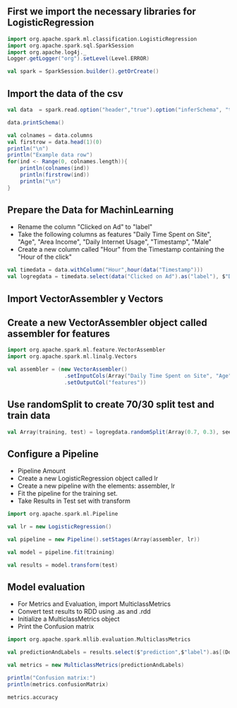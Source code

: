 ## First we import the necessary libraries for LogisticRegression

```scala
import org.apache.spark.ml.classification.LogisticRegression
import org.apache.spark.sql.SparkSession
import org.apache.log4j._
Logger.getLogger("org").setLevel(Level.ERROR)

val spark = SparkSession.builder().getOrCreate()
```
## Import the data of the csv 

```scala
val data  = spark.read.option("header","true").option("inferSchema", "true").format("csv").load("advertising.csv")

data.printSchema()

val colnames = data.columns
val firstrow = data.head(1)(0)
println("\n")
println("Example data row")
for(ind <- Range(0, colnames.length)){
    println(colnames(ind))
    println(firstrow(ind))
    println("\n")
}
```
## Prepare the Data for MachinLearning

- Rename the column "Clicked on Ad" to "label"
- Take the following columns as features "Daily Time Spent on Site", "Age", "Area Income", "Daily Internet Usage", "Timestamp", "Male"
- Create a new column called "Hour" from the Timestamp containing the "Hour of the click"

```scala
val timedata = data.withColumn("Hour",hour(data("Timestamp")))
val logregdata = timedata.select(data("Clicked on Ad").as("label"), $"Daily Time Spent on Site", $"Age", $"Area Income", $"Daily Internet Usage", $"Hour", $"Male")
```
## Import VectorAssembler y Vectors
## Create a new VectorAssembler object called assembler for features

```scala
import org.apache.spark.ml.feature.VectorAssembler
import org.apache.spark.ml.linalg.Vectors

val assembler = (new VectorAssembler()
                  .setInputCols(Array("Daily Time Spent on Site", "Age","Area Income","Daily Internet Usage","Hour","Male"))
                  .setOutputCol("features"))
```
## Use randomSplit to create 70/30 split test and train data
```scala
val Array(training, test) = logregdata.randomSplit(Array(0.7, 0.3), seed = 12345)
```
## Configure a Pipeline
- Pipeline Amount
- Create a new LogisticRegression object called lr
- Create a new pipeline with the elements: assembler, lr
- Fit the pipeline for the training set.
- Take Results in Test set with transform

```scala
import org.apache.spark.ml.Pipeline

val lr = new LogisticRegression()

val pipeline = new Pipeline().setStages(Array(assembler, lr))

val model = pipeline.fit(training)

val results = model.transform(test)
```
## Model evaluation
- For Metrics and Evaluation, import MulticlassMetrics
- Convert test results to RDD using .as and .rdd
- Initialize a MulticlassMetrics object
- Print the Confusion matrix

```scala
import org.apache.spark.mllib.evaluation.MulticlassMetrics

val predictionAndLabels = results.select($"prediction",$"label").as[(Double, Double)].rdd

val metrics = new MulticlassMetrics(predictionAndLabels)

println("Confusion matrix:")
println(metrics.confusionMatrix)

metrics.accuracy
```